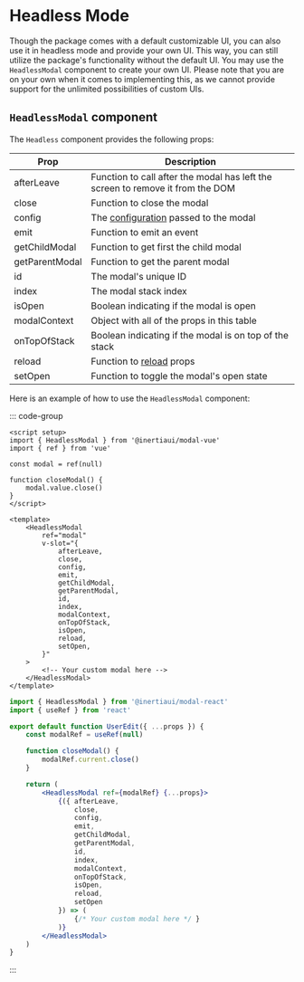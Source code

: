 # Headless Mode

Though the package comes with a default customizable UI, you can also use it in headless mode and provide your own UI. This way, you can still utilize the package's functionality without the default UI. You may use the `HeadlessModal` component to create your own UI. Please note that you are on your own when it comes to implementing this, as we cannot provide support for the unlimited possibilities of custom UIs.

## `HeadlessModal` component

The `Headless` component provides the following props:

| Prop | Description |
| --- | --- |
| afterLeave | Function to call after the modal has left the screen to remove it from the DOM |
| close | Function to close the modal |
| config | The [configuration](/configuration.html) passed to the modal |
| emit | Function to emit an event |
| getChildModal | Function to get first the child modal |
| getParentModal | Function to get the parent modal |
| id | The modal's unique ID |
| index | The modal stack index |
| isOpen | Boolean indicating if the modal is open |
| modalContext | Object with all of the props in this table |
| onTopOfStack | Boolean indicating if the modal is on top of the stack |
| reload | Function to [reload](/reload-props.html) props |
| setOpen | Function to toggle the modal's open state |

Here is an example of how to use the `HeadlessModal` component:

::: code-group

```vue [Vue]
<script setup>
import { HeadlessModal } from '@inertiaui/modal-vue'
import { ref } from 'vue'

const modal = ref(null)

function closeModal() {
    modal.value.close()
}
</script>

<template>
    <HeadlessModal
        ref="modal"
        v-slot="{
            afterLeave,
            close,
            config,
            emit,
            getChildModal,
            getParentModal,
            id,
            index,
            modalContext,
            onTopOfStack,
            isOpen,
            reload,
            setOpen,
        }"
    >
        <!-- Your custom modal here -->
    </HeadlessModal>
</template>
```

```jsx [React]
import { HeadlessModal } from '@inertiaui/modal-react'
import { useRef } from 'react'

export default function UserEdit({ ...props }) {
    const modalRef = useRef(null)

    function closeModal() {
        modalRef.current.close()
    }

    return (
        <HeadlessModal ref={modalRef} {...props}>
            {({ afterLeave,
                close,
                config,
                emit,
                getChildModal,
                getParentModal,
                id,
                index,
                modalContext,
                onTopOfStack,
                isOpen,
                reload,
                setOpen
            }) => (
                {/* Your custom modal here */ }
            )}
        </HeadlessModal>
    )
}
```

:::

